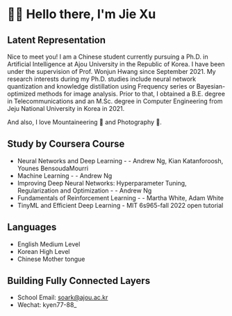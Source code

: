 # 👋👋 Hello there, I'm Jie Xu

## Latent Representation


Nice to meet you! I am a Chinese student currently pursuing a Ph.D. in Artificial Intelligence at Ajou University in the Republic of Korea. I have been under the supervision of Prof. Wonjun Hwang since September 2021. My research interests during my Ph.D. studies include neural network quantization and knowledge distillation using Frequency series or Bayesian-optimized methods for image analysis. Prior to that, I obtained a B.E. degree in Telecommunications and an M.Sc. degree in Computer Engineering from Jeju National University in Korea in 2021.

And also, I love Mountaineering 🗻 and Photography 📸.

## Study by Coursera Course
* Neural Networks and Deep Learning - - Andrew Ng, Kian Katanforoosh, Younes BensoudaMourri
* Machine Learning - - Andrew Ng
* Improving Deep Neural Networks: Hyperparameter Tuning, Regularization and Optimization - - Andrew Ng
* Fundamentals of Reinforcement Learning - - Martha White, Adam White
* TinyML and Efficient Deep Learning - MIT 6s965-fall 2022 open tutorial

## Languages
* English Medium Level
* Korean High Level
* Chinese Mother tongue

## Building Fully Connected Layers
* School Email: soark@ajou.ac.kr
* Wechat: kyen77-88_

